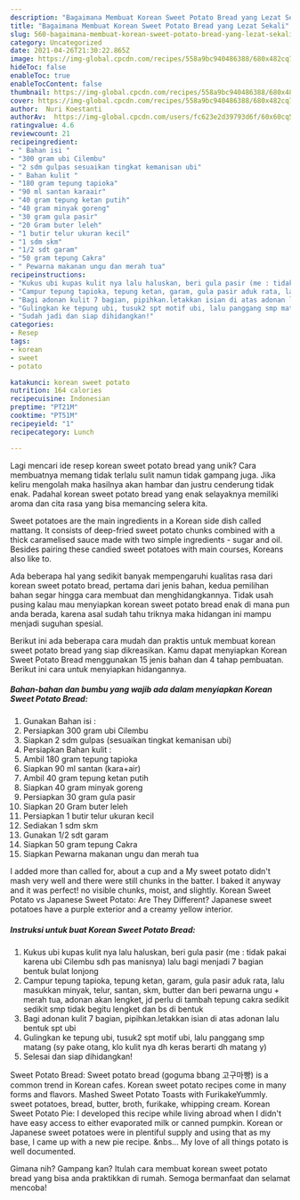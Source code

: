 ```yaml
---
description: "Bagaimana Membuat Korean Sweet Potato Bread yang Lezat Sekali"
title: "Bagaimana Membuat Korean Sweet Potato Bread yang Lezat Sekali"
slug: 560-bagaimana-membuat-korean-sweet-potato-bread-yang-lezat-sekali
category: Uncategorized
date: 2021-04-26T21:30:22.865Z
image: https://img-global.cpcdn.com/recipes/558a9bc940486388/680x482cq70/korean-sweet-potato-bread-foto-resep-utama.jpg
hideToc: false
enableToc: true
enableTocContent: false
thumbnail: https://img-global.cpcdn.com/recipes/558a9bc940486388/680x482cq70/korean-sweet-potato-bread-foto-resep-utama.jpg
cover: https://img-global.cpcdn.com/recipes/558a9bc940486388/680x482cq70/korean-sweet-potato-bread-foto-resep-utama.jpg
author:  Nuri Koestanti
authorAv:  https://img-global.cpcdn.com/users/fc623e2d39793d6f/60x60cq50/avatar.jpg
ratingvalue: 4.6
reviewcount: 21
recipeingredient:
- " Bahan isi "
- "300 gram ubi Cilembu"
- "2 sdm gulpas sesuaikan tingkat kemanisan ubi"
- " Bahan kulit "
- "180 gram tepung tapioka"
- "90 ml santan karaair"
- "40 gram tepung ketan putih"
- "40 gram minyak goreng"
- "30 gram gula pasir"
- "20 Gram buter leleh"
- "1 butir telur ukuran kecil"
- "1 sdm skm"
- "1/2 sdt garam"
- "50 gram tepung Cakra"
- " Pewarna makanan ungu dan merah tua"
recipeinstructions:
- "Kukus ubi kupas kulit nya lalu haluskan, beri gula pasir (me : tidak pakai karena ubi Cilembu sdh pas manisnya) lalu bagi menjadi 7 bagian bentuk bulat lonjong"
- "Campur tepung tapioka, tepung ketan, garam, gula pasir aduk rata, lalu masukkan minyak, telur, santan, skm, butter dan beri pewarna ungu + merah tua, adonan akan lengket, jd perlu di tambah tepung cakra sedikit sedikit smp tidak begitu lengket dan bs di bentuk"
- "Bagi adonan kulit 7 bagian, pipihkan.letakkan isian di atas adonan lalu bentuk spt ubi"
- "Gulingkan ke tepung ubi, tusuk2 spt motif ubi, lalu panggang smp matang (sy pake otang, klo kulit nya dh keras berarti dh matang y)"
- "Sudah jadi dan siap dihidangkan!"
categories:
- Resep
tags:
- korean
- sweet
- potato

katakunci: korean sweet potato 
nutrition: 164 calories
recipecuisine: Indonesian
preptime: "PT21M"
cooktime: "PT51M"
recipeyield: "1"
recipecategory: Lunch

---
```



Lagi mencari ide resep korean sweet potato bread yang unik? Cara membuatnya memang tidak terlalu sulit namun tidak gampang juga. Jika keliru mengolah maka hasilnya akan hambar dan justru cenderung tidak enak. Padahal korean sweet potato bread yang enak selayaknya memiliki aroma dan cita rasa yang bisa memancing selera kita.


Sweet potatoes are the main ingredients in a Korean side dish called mattang. It consists of deep-fried sweet potato chunks combined with a thick caramelised sauce made with two simple ingredients - sugar and oil. Besides pairing these candied sweet potatoes with main courses, Koreans also like to.

Ada beberapa hal yang sedikit banyak mempengaruhi kualitas rasa dari korean sweet potato bread, pertama dari jenis bahan, kedua pemilihan bahan segar hingga cara membuat dan menghidangkannya. Tidak usah pusing kalau mau menyiapkan korean sweet potato bread enak di mana pun anda berada, karena asal sudah tahu triknya maka hidangan ini mampu menjadi suguhan spesial.


Berikut ini ada beberapa cara mudah dan praktis untuk membuat korean sweet potato bread yang siap dikreasikan. Kamu dapat menyiapkan Korean Sweet Potato Bread menggunakan 15 jenis bahan dan 4 tahap pembuatan. Berikut ini cara untuk menyiapkan hidangannya.

<!--inarticleads1-->

##### Bahan-bahan dan bumbu yang wajib ada dalam menyiapkan Korean Sweet Potato Bread:

1. Gunakan  Bahan isi :
1. Persiapkan 300 gram ubi Cilembu
1. Siapkan 2 sdm gulpas (sesuaikan tingkat kemanisan ubi)
1. Persiapkan  Bahan kulit :
1. Ambil 180 gram tepung tapioka
1. Siapkan 90 ml santan (kara+air)
1. Ambil 40 gram tepung ketan putih
1. Siapkan 40 gram minyak goreng
1. Persiapkan 30 gram gula pasir
1. Siapkan 20 Gram buter leleh
1. Persiapkan 1 butir telur ukuran kecil
1. Sediakan 1 sdm skm
1. Gunakan 1/2 sdt garam
1. Siapkan 50 gram tepung Cakra
1. Siapkan  Pewarna makanan ungu dan merah tua


I added more than called for, about a cup and a My sweet potato didn&#39;t mash very well and there were still chunks in the batter. I baked it anyway and it was perfect! no visible chunks, moist, and slightly. Korean Sweet Potato vs Japanese Sweet Potato: Are They Different? Japanese sweet potatoes have a purple exterior and a creamy yellow interior. 

<!--inarticleads2-->

##### Instruksi untuk buat Korean Sweet Potato Bread:

1. Kukus ubi kupas kulit nya lalu haluskan, beri gula pasir (me : tidak pakai karena ubi Cilembu sdh pas manisnya) lalu bagi menjadi 7 bagian bentuk bulat lonjong
1. Campur tepung tapioka, tepung ketan, garam, gula pasir aduk rata, lalu masukkan minyak, telur, santan, skm, butter dan beri pewarna ungu + merah tua, adonan akan lengket, jd perlu di tambah tepung cakra sedikit sedikit smp tidak begitu lengket dan bs di bentuk
1. Bagi adonan kulit 7 bagian, pipihkan.letakkan isian di atas adonan lalu bentuk spt ubi
1. Gulingkan ke tepung ubi, tusuk2 spt motif ubi, lalu panggang smp matang (sy pake otang, klo kulit nya dh keras berarti dh matang y)
1. Selesai dan siap dihidangkan!

Sweet Potato Bread: Sweet potato bread (goguma bbang 고구마빵) is a common trend in Korean cafes. Korean sweet potato recipes come in many forms and flavors. Mashed Sweet Potato Toasts with FurikakeYummly. sweet potatoes, bread, butter, broth, furikake, whipping cream. Korean Sweet Potato Pie: I developed this recipe while living abroad when I didn&#39;t have easy access to either evaporated milk or canned pumpkin. Korean or Japanese sweet potatoes were in plentiful supply and using that as my base, I came up with a new pie recipe. &amp;nbs… My love of all things potato is well documented. 

Gimana nih? Gampang kan? Itulah cara membuat korean sweet potato bread yang bisa anda praktikkan di rumah. Semoga bermanfaat dan selamat mencoba!
